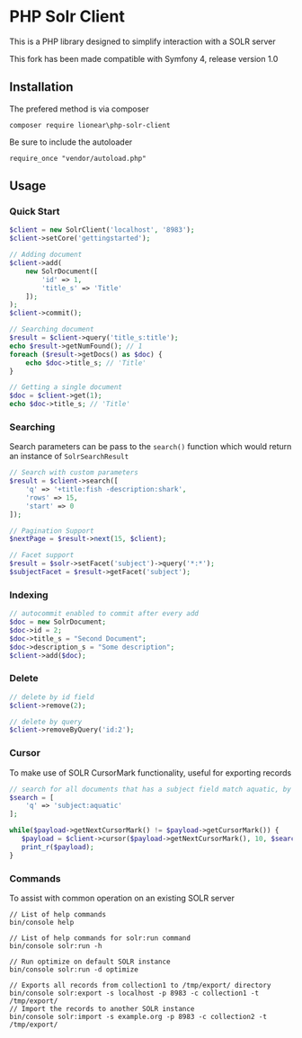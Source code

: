 # PHP Solr Client
This is a PHP library designed to simplify interaction with a SOLR server

This fork has been made compatible with Symfony 4, release version 1.0

## Installation
The prefered method is via composer
```
composer require lionear\php-solr-client
```
Be sure to include the autoloader
```
require_once "vendor/autoload.php"
```

## Usage
### Quick Start
```php
$client = new SolrClient('localhost', '8983');
$client->setCore('gettingstarted');

// Adding document
$client->add(
    new SolrDocument([
        'id' => 1,
        'title_s' => 'Title'
    ]);
);
$client->commit();

// Searching document
$result = $client->query('title_s:title');
echo $result->getNumFound(); // 1
foreach ($result->getDocs() as $doc) {
    echo $doc->title_s; // 'Title'
}

// Getting a single document
$doc = $client->get(1);
echo $doc->title_s; // 'Title'
```

### Searching
Search parameters can be pass to the `search()` function which would return an instance of `SolrSearchResult`

```php
// Search with custom parameters
$result = $client->search([
    'q' => '+title:fish -description:shark',
    'rows' => 15,
    'start' => 0
]);

// Pagination Support
$nextPage = $result->next(15, $client);

// Facet support
$result = $solr->setFacet('subject')->query('*:*');
$subjectFacet = $result->getFacet('subject');
```

### Indexing
```php
// autocommit enabled to commit after every add
$doc = new SolrDocument;
$doc->id = 2;
$doc->title_s = "Second Document";
$doc->description_s = "Some description";
$client->add($doc);
```

### Delete
```php
// delete by id field
$client->remove(2);

// delete by query
$client->removeByQuery('id:2');
```

### Cursor
To make use of SOLR CursorMark functionality, useful for exporting records
```php
// search for all documents that has a subject field match aquatic, by 10 at a time
$search = [
    'q' => 'subject:aquatic'
];

while($payload->getNextCursorMark() != $payload->getCursorMark()) {
   $payload = $client->cursor($payload->getNextCursorMark(), 10, $search);
   print_r($payload);
}
```



### Commands
To assist with common operation on an existing SOLR server
```
// List of help commands
bin/console help

// List of help commands for solr:run command
bin/console solr:run -h

// Run optimize on default SOLR instance
bin/console solr:run -d optimize

// Exports all records from collection1 to /tmp/export/ directory
bin/console solr:export -s localhost -p 8983 -c collection1 -t /tmp/export/
// Import the records to another SOLR instance
bin/console solr:import -s example.org -p 8983 -c collection2 -t /tmp/export/
```
